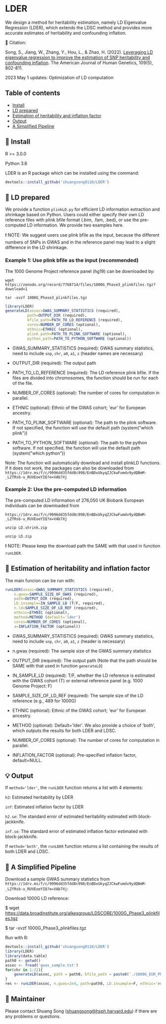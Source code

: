 # LDER
We design a method for heritability estimation, namely LD Eigenvalue Regression (LDER), which extends the LDSC method and provides more accurate estimates of heritability and confounding inflation.

:open_book: Citation:

Song, S., Jiang, W., Zhang, Y., Hou, L., & Zhao, H. (2022). [Leveraging LD eigenvalue regression to improve the estimation of SNP heritability and confounding inflation](https://www.sciencedirect.com/science/article/pii/S0002929722001094). The American Journal of Human Genetics, 109(5), 802-811.

2023 May 1 updates: Optimization of LD computation 

## Table of contents
* [Install](#hammer-install)
* [LD prepared](#scroll-ld-prepared)
* [Estimation of heritability and inflation factor](#rocket-estimation-of-heritability-and-inflation-factor)
* [Output](#bulb-output)
* [A Simplified Pipeline](#key-a-simplified-pipeline)

## :hammer: Install
R >= 3.0.0

Python 3.6

LDER is an R package which can be installed using the command:
```r
devtools::install_github('shuangsong0110/LDER')
```

## :scroll: LD prepared
We provide a function `plinkLD.py` for efficient LD information extraction and shrinkage based on Python. 
Users could either specify their own LD reference files with plink bfile format (.bim, .fam, .bed), or use the pre-computed LD information. We provide two examples here.


:exclamation: NOTE: We suggest users use plink bfile as the input, because the different numbers of SNPs in GWAS and in the reference panel may lead to a slight difference in the LD shrinkage.

### Example 1: Use plink bfile as the input (recommended)
The 1000 Genome Project reference panel (hg19) can be downloaded by:

`wget https://zenodo.org/record/7768714/files/1000G_Phase3_plinkfiles.tgz?download=1`

`tar -xvzf 1000G_Phase3_plinkfiles.tgz`


```r
library(LDER)
generateLD(assoc=GWAS_SUMMARY_STATISTICS (required), 
          path=OUTPUT_DIR (required),
          bfile_path=PATH_TO_LD_REFERENCE (required),
          cores=NUMBER_OF_CORES (optional),
          ethnic=ETHNIC (optional),
          plink_path=PATH_TO_PLINK_SOFTWARE (optional),
          python_path=PATH_TO_PYTHON_SOFTWARE (optional))                    
```
- GWAS_SUMMARY_STATISTICS (required): GWAS summary statistics, need to include `snp`, `chr`, `a0`, `a1`, `z` (header names are necessary)

- OUTPUT_DIR (required): The output path

- PATH_TO_LD_REFERENCE (required): The LD reference plink bfile. If the files are divided into chromosomes, the function should be run for each of the file.

- NUMBER_OF_CORES (optional): The number of cores for computation in parallel.

- ETHNIC (optional): Ethnic of the GWAS cohort; 'eur' for European ancestry.

- PATH_TO_PLINK_SOFTWARE (optional): The path to the plink software. If not specified, the function will use the default path (system("which plink"))

- PATH_TO_PYTHON_SOFTWARE (optional): The path to the python software. If not specified, the function will use the default path (system("which python"))

Note: The function will automatically download and install plinkLD functions. If it does not work, the packages can also be downloaded from
`https://1drv.ms/f/c/9996dd35fdd8c998/EnBDxUkyqZJCkwFumdv9ydQBmM-_LZfRsb-u_RUVEoeYIQ?e=VAb7Xj`

### Example 2: Use the pre-computed LD information

The pre-computed LD information of 276,050 UK Biobank European individuals can be downloaded from

`https://1drv.ms/f/c/9996dd35fdd8c998/EnBDxUkyqZJCkwFumdv9ydQBmM-_LZfRsb-u_RUVEoeYIQ?e=VAb7Xj`

`unzip LD.shrink.zip`

`unzip LD.zip`

:exclamation: NOTE: Please keep the download path the SAME with that used in function `runLDER`.


## :rocket: Estimation of heritability and inflation factor
The main funcion can be run with:

```r
runLDER(assoc=GWAS_SUMMARY_STATISTICS (required), 
	n.gwas=SAMPLE_SIZE_OF_GWAS (required), 
	path=OUTPUT_DIR (required),
	LD.insample=IN_SAMPLE_LD (T/F, required),
	n.ld=SAMPLE_SIZE_OF_LD_REF (required), 
	ethnic=ETHNIC (optional),
	method=METHOD (default='lder')
	cores=NUMBER_OF_CORES (optional),
	a=INFLATION_FACTOR (optional))
```
- GWAS_SUMMARY_STATISTICS (required): GWAS summary statistics, need to include `snp`, `chr`, `a0`, `a1`, `z` (header is necessary)

- n.gwas (required): The sample size of the GWAS summary statistics

- OUTPUT_DIR (required): The output path (Note that the path should be SAME with that used in function `generateLD`)

- IN_SAMPLE_LD (required): T/F, whether the LD reference is estimated with the GWAS cohort (T) or external reference panel (e.g. 1000 Genome Project: F)

- SAMPLE_SIZE_OF_LD_REF (required): The sample size of the LD reference (e.g., 489 for 1000G)

- ETHNIC (optional): Ethnic of the GWAS cohort; 'eur' for European ancestry.

- METHOD (optional): Default='lder'. We also provide a choice of 'both', which outputs the results for both LDER and LDSC.

- NUMBER_OF_CORES (optional): The number of cores for computation in parallel.

- INFLATION_FACTOR (optional): Pre-specified inflation factor, default=NULL.



## :bulb: Output

If `method='lder'`, the `runLDER` function returns a list with 4 elements:

`h2`: Estimated heritability by LDER

`inf`: Estimated inflation factor by LDER

`h2.se`: The standard error of estimated heritability estimated with block-jackknife.

`inf.se`: The standard error of estimated inflation factor estimated with block-jackknife.

If `method='both'`, the `runLDER` function returns a list containing the results of both LDER and LDSC.


## :key: A Simplified Pipeline
Download a sample GWAS summary statistics from `https://1drv.ms/f/c/9996dd35fdd8c998/EnBDxUkyqZJCkwFumdv9ydQBmM-_LZfRsb-u_RUVEoeYIQ?e=VAb7Xj`:

Download 1000G LD reference:

$ wget https://data.broadinstitute.org/alkesgroup/LDSCORE/1000G_Phase3_plinkfiles.tgz

$ tar -xvzf 1000G_Phase3_plinkfiles.tgz


Run with R:

```r
devtools::install_github('shuangsong0110/LDER')
library(LDER)
library(data.table)
path0 <- getwd()
assoc <- fread('gwas_sample.txt')
for(chr in 1:22){
    generateLD(assoc, path = path0, bfile_path = paste0('./1000G_EUR_Phase3_plink/1000G.EUR.QC.', chr))
}
res <- runLDER(assoc, n.gwas=2e4, path=path0, LD.insample=F, ethnic='eur', n.ld=489, cores=10, method='lder', a=NULL)

```


## :busts_in_silhouette: Maintainer

Please contact Shuang Song (shuangsong@hsph.harvard.edu) if there are any problems or questions.


